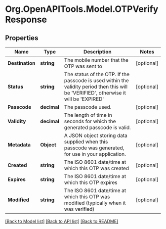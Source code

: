 
# Org.OpenAPITools.Model.OTPVerifyResponse

## Properties

Name | Type | Description | Notes
------------ | ------------- | ------------- | -------------
**Destination** | **string** | The mobile number that the OTP was sent to | [optional] 
**Status** | **string** | The status of the OTP. If the passcode is used within the validity period then this will be &#39;VERIFIED&#39;, otherwise it will be &#39;EXPIRED&#39; | [optional] 
**Passcode** | **decimal** | The passcode used. | [optional] 
**Validity** | **decimal** | The length of time in seconds for which the generated passcode is valid. | [optional] 
**Metadata** | **Object** | A JSON object storing data supplied when this passcode was generated, for use in your application. | [optional] 
**Created** | **string** | The ISO 8601 date/time at which this OTP was created | [optional] 
**Expires** | **string** | The ISO 8601 date/time at which this OTP expires | [optional] 
**Modified** | **string** | The ISO 8601 date/time at which this OTP was modified (typically when it was verified) | [optional] 

[[Back to Model list]](../README.md#documentation-for-models)
[[Back to API list]](../README.md#documentation-for-api-endpoints)
[[Back to README]](../README.md)

